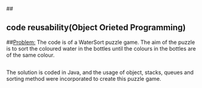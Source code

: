##<Development>
## code reusability(Object Orieted Programming)

##<Problem:>
The code is of a WaterSort puzzle game.
The aim of the puzzle is to sort the coloured water in the bottles until the colours in the bottles are of the same colour.

 
 ## <Solution :>
The solution is coded in Java, and the usage of object, stacks, queues and sorting method were incorporated to create this puzzle game.
